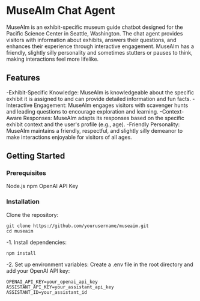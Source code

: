 # MuseAIm Chat Agent
MuseAIm is an exhibit-specific museum guide chatbot designed for the Pacific Science Center in Seattle, Washington. The chat agent provides visitors with information about exhibits, answers their questions, and enhances their experience through interactive engagement. MuseAIm has a friendly, slightly silly personality and sometimes stutters or pauses to think, making interactions feel more lifelike.
## Features
-Exhibit-Specific Knowledge: MuseAIm is knowledgeable about the specific exhibit it is assigned to and can provide detailed information and fun facts.
-Interactive Engagement: MuseAIm engages visitors with scavenger hunts and leading questions to encourage exploration and learning.
-Context-Aware Responses: MuseAIm adapts its responses based on the specific exhibit context and the user's profile (e.g., age).
-Friendly Personality: MuseAIm maintains a friendly, respectful, and slightly silly demeanor to make interactions enjoyable for visitors of all ages.
## Getting Started
### Prerequisites
Node.js
npm
OpenAI API Key
### Installation
Clone the repository:
```
git clone https://github.com/yourusername/museaim.git
cd museaim
```
-1. Install dependencies:
```
npm install
```
-2. Set up environment variables:
Create a .env file in the root directory and add your OpenAI API key:
```
OPENAI_API_KEY=your_openai_api_key
ASSISTANT_API_KEY=your_assistant_api_key
ASSISTANT_ID=your_assistant_id
```
